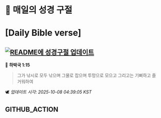 # 🙏 매일의 성경 구절
# [Daily Bible verse]
## [![README에 성경구절 업데이트](https://github.com/DONGSUKA/first_test/actions/workflows/update-readme-bible.yml/badge.svg)](https://github.com/DONGSUKA/first_test/actions/workflows/update-readme-bible.yml)
<!-- START_BIBLE_VERSE -->
📖 **하박국 1:15**
> 그가 낚시로 모두 낚으며 그물로 잡으며 투망으로 모으고 그리고는 기뻐하고 즐거워하여

🕊️ _업데이트 시각: 2025-10-08 04:39:05 KST_
  <!-- END_BIBLE_VERSE -->
## GITHUB_ACTION
